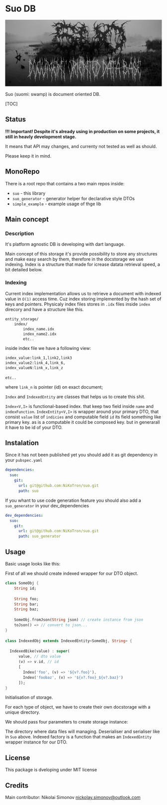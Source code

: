# Suo DB

![black metal cover](assets/cover.jpg)

Suo (suomi: swamp) is document oriented DB.

[TOC]

## Status

**!!! Important! Despite it's already using in production on some projects, it still in heavly development stage.**

It means that API may changes, and currenty not tested as well as should.

Please keep it in mind.

## MonoRepo

There is a root repo that contains a two main repos inside:

- `suo` - this library
- `suo_generator` - generator helper for declarative style DTOs
- `simple_example` - example usage of thge lib

## Main concept

### Description

It's platform agnostic DB is developing with dart language.

Main concept of this storage it's provide possibility to store any structures and make easy search by them, therefore in the docstorage we use indexing. Index is a structure that made for icrease datata retrieval speed, a bit detailed below.

### Indexing

Current index implementation allows us to retrieve a document with indexed value in `O(1)` access time. Cuz index storing implemented by the hash set of keys and pointers.
Physicaly index files stores in `.idx` files inside `index` direcory and have a structure like this.

``` plain
entity_storage/
    index/
        index_name.idx
        index_name2.idx
        etc..
```

inside index file we have a following view:

``` plain
index_value:link_1,link2,link3
index_value2:link_4,link_6,
index_valueN:link_x,link_z

etc..
```

where `link_n` is pointer (id) on exact document;

`Index` and `IndexedEntity` are classes that helps us to create this shit.

`Index<V,I>` is functional-based index. that keep two field inside `name` and `indexFunction`.
`IndexEntity<V,I>` is wrapper around your primary DTO, that consist `value` list of `indicies` and computable field `id` its field something like primary key. as is a computable it could be composed key. but in generarall it have to be id of your DTO.

## Instalation

Since it has not been published yet you should add it as git dependency in your `pubspec.yaml`

```yaml
dependencies:
  suo:
    git:
      url: git@github.com:NiKoTron/suo.git
      path: suo
```

If you whant to use code generation feature you should also add a `suo_generator` in your dev_dependencies

```yaml
dev_dependencies:
  suo:
    git:
      url: git@github.com:NiKoTron/suo.git
      path: suo_generator
```

## Usage

Basic usage looks like this:

First of all we should create indexed wrapper for our DTO object.

``` dart
class SomeObj {
    String id;

    String foo;
    String bar;
    String baz;

    SomeObj.fromJson(String json) // create instance from json
    toJson() => // convert to json...
}

class IndexedObj extends IndexedEntity<SomeObj, String> {

  IndexedBike(value) : super(
      value, // dto value
      (v) => v.id, // id
      [
        Index('foo', (v) => '${v?.foo}'),
        Index('foobaz', (v) => '${v?.foo}_${v?.baz}')
      ]);
}
```

Initialisation of storage.

For each type of object, we have to create their own docstorage with a unique directory.

We should pass four parameters to create storage instance:

The directory where data files will managing.
Deserialiser and serialiser like in `Suo` above.
Indexed factory is a function that makes an `IndexedEntity` wrapper instance for our DTO.

## License

This package is dveloping under MIT license

## Credits

Main contributor: Nikolai Simonov <nickolay.simonov@outlook.com>
